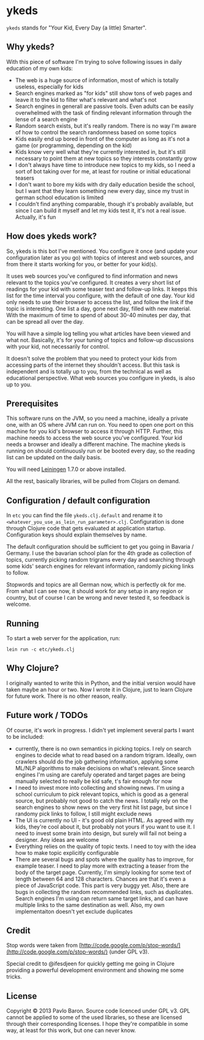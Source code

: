 # ykeds

`ykeds` stands for "Your Kid, Every Day (a little) Smarter".

## Why ykeds?

With this piece of software I'm trying to solve following issues in daily education of my own kids:

- The web is a huge source of information, most of which is totally useless, especially for kids
- Search engines marked as "for kids" still show tons of web pages and leave it to the kid to filter what's relevant and what's not
- Search engines in generall are passive tools. Even adults can be easily overwhelmed with the task of finding relevant information through the lense of a search engine
- Random search exists, but it's really random. There is no way I'm aware of how to control the search randomness based on some topics
- Kids easily end up bored in front of the computer as long as it's not a game (or programming, depending on the kid)
- Kids know very well what they're currently interested in, but it's still necessary to point them at new topics so they interests constantly grow
- I don't always have time to introduce new topics to my kids, so I need a sort of bot taking over for me, at least for routine or initial educational teasers
- I don't want to bore my kids with dry daily education beside the school, but I want that they learn something new every day, since my trust in german school education is limited
- I couldn't find anything comparable, though it's probably available, but since I can build it myself and let my kids test it, it's not a real issue. Actually, it's fun

## How does ykeds work?

So, ykeds is this bot I've mentioned. You configure it once (and update your configuration later as you go) with topics of interest and web sources, and from there it starts working for you, or better for your kid(s).

It uses web sources you've configured to find information and news relevant to the topics you've configured. It creates a very short list of readings for your kid with some teaser text and follow-up links. It keeps this list for the time interval you configure, with the default of one day. Your kid only needs to use their browser to access the list, and follow the link if the topic is interesting. One list a day, gone next day, filled with new material. With the maximum of time to spend of about 30-40 minutes per day, that can be spread all over the day.

You will have a simple log telling you what articles have been viewed and what not. Basically, it's for your tuning of topics and follow-up discussions with your kid, not necessarily for control.

It doesn't solve the problem that you need to protect your kids from accessing parts of the internet they shouldn't access. But this task is independent and is totally up to you, from the technical as well as educational perspective. What web sources you configure in ykeds, is also up to you.


## Prerequisites

This software runs on the JVM, so you need a machine, ideally a private one, with an OS where JVM can run on. You need to open one port on this machine for you kid's browser to access it through HTTP. Further, this machine needs to access the web source you've configured. Your kid needs a browser and ideally a different machine. The machine ykeds is running on should continuously run or be booted every day, so the reading list can be updated on the daily basis.

You will need [Leiningen][1] 1.7.0 or above installed.

[1]: https://github.com/technomancy/leiningen

All the rest, basically libraries, will be pulled from Clojars on demand.

## Configuration / default configuration

In `etc` you can find the file `ykeds.clj.default` and rename it to `<whatever_you_use_as_lein_run_parameter>.clj`. Configuration is done through Clojure code that gets evaluated at application startup. Configuration keys should explain themselves by name.

The default configuration should be sufficient to get you going in Bavaria / Germany. I use the bavarian school plan for the 4th grade as collection of topics, currently picking random trigrams every day and searching through some kids' search engines for relevant information, randomly picking links to follow.

Stopwords and topics are all German now, which is perfectly ok for me. From what I can see now, it should work for any setup in any region or country, but of course I can be wrong and never tested it, so feedback is welcome.

## Running

To start a web server for the application, run:

    lein run -c etc/ykeds.clj


## Why Clojure?

I originally wanted to write this in Python, and the initial version would have taken maybe an hour or two. Now I wrote it in Clojure, just to learn Clojure for future work. There is no other reason, really.

## Future work / TODOs

Of course, it's work in progress. I didn't yet implement several parts I want to be included:

* currently, there is no own semantics in picking topics. I rely on search engines to decide what to read based on a random trigram. Ideally, own crawlers should do the job gathering information, applying some ML/NLP algorithms to make decisions on what's relevant. Since search engines I'm using are carefuly operated and target pages are being manually selected to really be kid safe, t's fair enough for now
* I need to invest more into collecting and showing news. I'm using a school curriculum to pick relevant topics, which is good as a general source, but probably not good to catch the news. I totally rely on the search engines to show news on the very first hit list page, but since I randomy pick links to follow, I still might exclude news
* The UI is currently no UI - it's good old plain HTML. As agreed with my kids, they're cool about it, but probably not yours if you want to use it. I need to invest some brain into design, but surely will fail not being a designer. Any ideas are welcome
* Everything relies on the quality of topic texts. I need to toy with the idea how to make topic explicitly configurable
* There are several bugs and spots where the quality has to improve, for example teaser. I need to play more with extracting a teaser from the body of the target page. Currently, I'm simply looking for some text of length between 64 and 128 characters. Chances are that it's even a piece of JavaScript code. This part is very buggy yet. Also, there are bugs in collecting the random recommended links, such as duplicates. Search engines I'm using can return same target links, and can have multiple links to the same destination as well. Also, my own implementaiton doesn't yet exclude duplicates

## Credit

Stop words were taken from [http://code.google.com/p/stop-words/](http://code.google.com/p/stop-words/) (under GPL v3).

Special credit to @ifesdjeen for quickly getting me going in Clojure providing a powerful development environment and showing me some tricks.

## License

Copyright © 2013 Pavlo Baron. Source code licenced under GPL v3. GPL cannot be applied to some of the used libraries, so these are licensed through their corresponding licenses. I hope they're compatible in some way, at least for this work, but one can never know.
